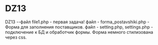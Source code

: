 # DZ13
DZ13
--файл file1.php - первая задача!
файл - forma_postavshiki.php - Форма для заполнения поставщиков.
файл - setting.php, settings.php - подключение к БД и обработчик формы.
Форма немного стилизована через css.
